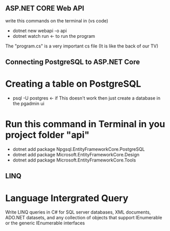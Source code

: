 ## ASP.NET CORE Web API

write this commands on the terminal in (vs code)

- dotnet new webapi -o api
- dotnet watch run <- to run the program

The "program.cs" is a very important cs file
(It is like the back of our TV)

## Connecting PostgreSQL to ASP.NET Core

# Creating a table on PostgreSQL

- psql -U postgres <- if This doesn't work then just create a database in the pgadmin ui

# Run this command in Terminal in you project folder "api"

- dotnet add package Npgsql.EntityFrameworkCore.PostgreSQL
- dotnet add package Microsoft.EntityFrameworkCore.Design
- dotnet add package Microsoft.EntityFrameworkCore.Tools

## LINQ

# Language Intergrated Query

Write LINQ queries in C# for SQL server databases,
XML documents, ADO.NET datasets,
and any collection of objects that support
IEnumerable or the generic IEnumerable<T> interfaces
